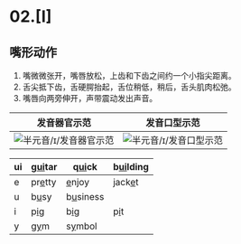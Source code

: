 # 02.[I]

## 嘴形动作

1. 嘴微微张开，嘴唇放松，上齿和下齿之间约一个小指尖距离。
2. 舌尖抵下齿，舌硬腭抬起，舌位稍低，稍后，舌头肌肉松弛。
3. 嘴唇向两旁伸开，声带震动发出声音。

| 发音器官示范                                                 | 发音口型示范                                                 |
| ------------------------------------------------------------ | ------------------------------------------------------------ |
| ![半元音/ɪ/发音器官示范](https://upic.fassr.com/uPic/2023-12-25/23:58:08-jmsAm8_i-1.gif) | ![半元音/ɪ/发音口型示范](https://upic.fassr.com/uPic/2023-12-25/23:57:52-DzOJF5_i.gif) |



| ui   | g<u>ui</u>tar | q<u>ui</u>ck    | b<u>ui</u>lding |
| ---- | ------------- | --------------- | --------------- |
| e    | pr<u>e</u>tty | <u>e</u>njoy    | jack<u>e</u>t   |
| u    | b<u>u</u>sy   | b<u>u</u>siness |                 |
| i    | p<u>i</u>g    | b<u>i</u>g      | p<u>i</u>t      |
| y    | g<u>y</u>m    | s<u>y</u>mbol   |                 |
